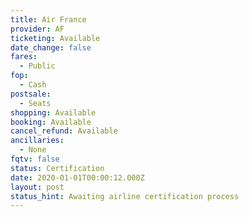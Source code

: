 ```yaml
---
title: Air France
provider: AF
ticketing: Available
date_change: false
fares:
  - Public
fop:
  - Cash
postsale:
  - Seats
shopping: Available
booking: Available
cancel_refund: Available
ancillaries:
  - None
fqtv: false
status: Certification
date: 2020-01-01T00:00:12.000Z
layout: post
status_hint: Awaiting airline certification process
---
```

